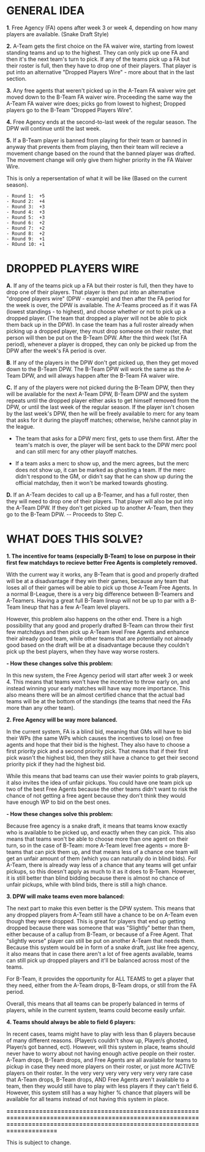 **GENERAL IDEA**
===================================================================================================================================================================================

**1**. Free Agency (FA) opens after week 3 or week 4, depending on how many players are available. (Snake Draft Style)

**2.** A-Team gets the first choice on the FA waiver wire, starting from lowest standing teams and up to the highest. They can only pick up one FA and then it's the next team's turn to pick. If any of the teams pick up a FA but their roster is full, then they have to drop one of their players. That player is put into an alternative "Dropped Players Wire" - more about that in the last section.

**3.** Any free agents that weren't picked up in the A-Team FA waiver wire get moved down to the B-Team FA waiver wire. Proceeding the same way the A-Team FA waiver wire does; picks go from lowest to highest; Dropped players go to the B-Team "Dropped Players Wire".

**4.**   Free Agency ends at the second-to-last week of the regular season. The DPW will continue until the last week.

**5.**   If a B-Team player is banned from playing for their team or banned in anyway that prevents them from playing, then their team will recieve a movement change based on the round that the banned player was drafted. The movement change will only give them higher priority in the FA Waiver Wire.

This is only a repersentation of what it will be like (Based on the current season). 

    - Round 1:  +5 
    - Round 2:  +4
    - Round 3:  +3
    - Round 4:  +3
    - Round 5:  +3
    - Round 6:  +2
    - Round 7:  +2
    - Round 8:  +2
    - Round 9:  +1
    - ROund 10: +1



**DROPPED PLAYERS WIRE**
===================================================================================================================================================================================


**A**.   If any of the teams pick up a FA but their roster is full, then they have to drop one of their players. That player is then 
     put into an alternative "dropped players wire" (DPW - example) and then after the FA period for the week is over, the DPW is available. 
     The A-Teams proceed as if it was FA (lowest standings - to highest), and choose whether or not to pick up a dropped player.
     (The team that dropped a player will not be able to pick them back up in the DPW). In case the team has a full 
     roster already when picking up a dropped player, they must drop someone on their roster, that person will then be put on the B-Team DPW.
     After the third week (1st FA period), whenever a player is dropped, they can only be picked up from the DPW after the week's FA period is over.

**B**.   If any of the players in the DPW don't get picked up, then they get moved down to the B-Team DPW. 
     The B-Team DPW will work the same as the A-Team DPW, and will always happen after the B-Team FA waiver wire.

**C.**   If any of the players were not picked during the B-Team DPW, then they will be available for the next A-Team DPW, B-Team DPW and the system repeats until the dropped player either asks to get himself removed from the DPW, or until the last week of the regular season. If the player isn't chosen by the last week's DPW, then he will be freely available to merc for any team that asks for it during the playoff matches; otherwise, he/she cannot play in the league.
     
  - The team that asks for a DPW merc first, gets to use them first. After the team's match is over, the player will be sent back to the DPW merc pool and can still merc            for any other playoff matches.

  - If a team asks a merc to show up, and the merc agrees, but the merc does not show up, it can be marked as ghosting a team. If the merc didn't respond to the GM, or  didn't say that he can show up during the official matchday, then it won't be marked towards ghosting. 

**D.**   If an A-Team decides to call up a B-Teamer, and has a full roster, then they will need to drop one of their players. That player will also be put into the A-Team DPW. If they don't get picked up to another A-Team, then they go to the B-Team DPW. -- Proceeds to Step C.



**WHAT DOES THIS SOLVE?**
===================================================================================================================================================================================

**1. The incentive for teams (especially B-Team) to lose on purpose in their first few matchdays to recieve better Free Agents is completely removed.**

With the current way it works, any B-Team that is good and properly drafted will be at a disadvantage if they win their games, because any team that loses all of their games will be able to pick up those A-Team Free Agents. In a normal B-League, there is a very big difference between B-Teamers and A-Teamers. Having a great full B-Team lineup will not be up to par with a B-Team lineup that has a few A-Team level players. 

However, this problem also happens on the other end. There is a high possibility that any good and properly drafted B-Team can throw their first few matchdays and then pick up A-Team level Free Agents and enhance their already good team, while other teams that are potentially not already good based on the draft will be at a disadvantage because they couldn't pick up the best players, when they have way worse rosters.

**- How these changes solve this problem:**
 
In this new system, the Free Agency period will start after week 3 or week 4. This means that teams won't have the incentive to throw early on, and instead winning your early matches will have way more importance. This also means there will be an almost certified chance that the actual bad teams will be at the bottom of the standings (the teams that need the FAs more than any other team). 

**2. Free Agency will be way more balanced.**

In the current system, FA is a blind bid, meaning that GMs will have to bid their WPs (the same WPs which causes the incentives to lose) on free agents and hope that their bid is the highest. They also have to choose a first priority pick and a second priority pick. That means that if their first pick wasn't the highest bid, then they still have a chance to get their second priority pick if they had the highest bid. 

While this means that bad teams can use their wavier points to grab players, it also invites the idea of unfair pickups. You could have one team pick up two of the best Free Agents because the other teams didn't want to risk the chance of not getting a free agent because they don't think they would have enough WP to bid on the best ones. 

**- How these changes solve this problem:**

Because free agency is a snake draft, it means that teams know exactly who is available to be picked up, and exactly when they can pick. This also means that teams won't be able to choose more than one agent on their turn, so in the case of B-Team: more A-Team level free agents = more B-teams that can pick them up, and that means less of a chance one team will get an unfair amount of them (which you can naturally do in blind bids). 
For A-Team, there is already way less of a chance that any teams will get unfair pickups, so this doesn't apply as much to it as it does to B-Team. However, it is still better than blind bidding because there is almost no chance of unfair pickups, while with blind bids, there is still a high chance.

**3. DPW will make teams even more balanced:**

The next part to make this even better is the DPW system. This means that any dropped players from A-Team still have a chance to be on A-Team even though they were dropped. This is great for players that end up getting dropped because there was someone that was "Slightly" better than them, either because of a callup from B-Team, or because of a Free Agent. That "slightly worse" player can still be put on another A-Team that needs them. Because this system would be in form of a snake draft, just like free agency, it also means that in case there aren't a lot of free agents available, teams can still pick up dropped players and it'll be balanced across most of the teams.

For B-Team, it provides the opportunity for ALL TEAMS to get a player that they need, either from the A-Team drops, B-Team drops, or still from the FA period.

Overall, this means that all teams can be properly balanced in terms of players, while in the current system, teams could become easily unfair. 

**4. Teams should always be able to field 6 players:**

In recent cases, teams might have to play with less than 6 players because of many different reasons. (Player/s couldn't show up, Player/s ghosted, Player/s got banned, ect). 
However, will this system in place, teams should never have to worry about not having enough active people on their roster. A-Team drops, B-Team drops, and Free Agents are all available for teams to pickup in case they need more players on their roster, or just more ACTIVE players on their roster. In the very very very very very very very rare case that A-Team drops, B-Team drops, AND Free Agents aren't available to a team, then they would still have to play with less players if they can't field 6. However, this system still has a way higher % chance that players will be available for all teams instead of not having this system in place.

**=============================================================================================================================================================================**

This is subject to change.
